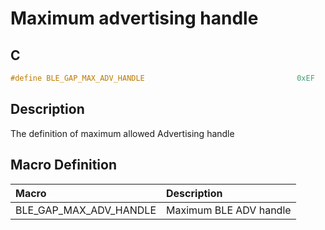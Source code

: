 # Maximum advertising handle

## C

```c
#define BLE_GAP_MAX_ADV_HANDLE                                  0xEF
```

## Description

The definition of maximum allowed Advertising handle

## Macro Definition

|Macro|Description|
|:---|:---|
|BLE_GAP_MAX_ADV_HANDLE|Maximum BLE ADV handle|
